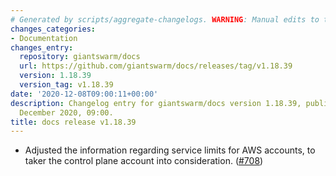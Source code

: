 ```yaml
---
# Generated by scripts/aggregate-changelogs. WARNING: Manual edits to this files will be overwritten.
changes_categories:
- Documentation
changes_entry:
  repository: giantswarm/docs
  url: https://github.com/giantswarm/docs/releases/tag/v1.18.39
  version: 1.18.39
  version_tag: v1.18.39
date: '2020-12-08T09:00:11+00:00'
description: Changelog entry for giantswarm/docs version 1.18.39, published on 08
  December 2020, 09:00.
title: docs release v1.18.39
---
```


- Adjusted the information regarding service limits for AWS accounts, to taker the control plane account into consideration. ([#708](https://github.com/giantswarm/docs/pull/708))
